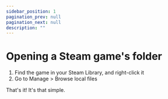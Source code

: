 ```yaml
---
sidebar_position: 1
pagination_prev: null
pagination_next: null
description: ""
---
```


# Opening a Steam game's folder

1. Find the game in your Steam Library, and right-click it
2. Go to Manage > Browse local files

That's it! It's that simple.